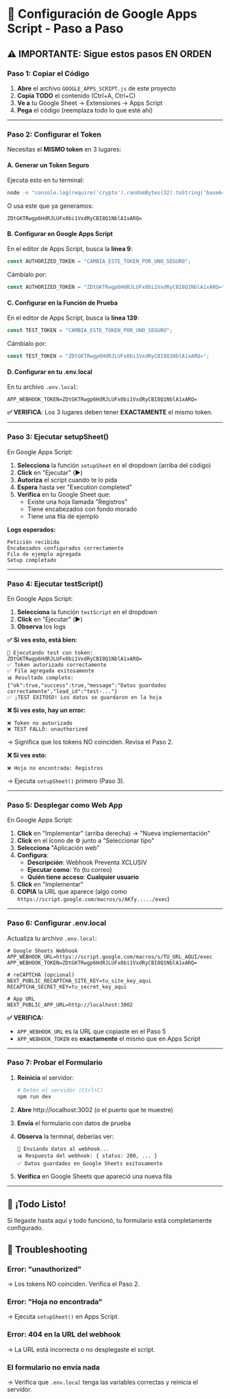 # 🔧 Configuración de Google Apps Script - Paso a Paso

## ⚠️ IMPORTANTE: Sigue estos pasos EN ORDEN

### Paso 1: Copiar el Código

1. **Abre** el archivo `GOOGLE_APPS_SCRIPT.js` de este proyecto
2. **Copia TODO** el contenido (Ctrl+A, Ctrl+C)
3. **Ve a** tu Google Sheet → Extensiones → Apps Script
4. **Pega** el código (reemplaza todo lo que esté ahí)

---

### Paso 2: Configurar el Token

Necesitas el **MISMO token** en 3 lugares:

#### A. Generar un Token Seguro

Ejecuta esto en tu terminal:
```bash
node -e "console.log(require('crypto').randomBytes(32).toString('base64'))"
```

O usa este que ya generamos:
```
ZDtGKTRwgp6HdRJLUFx0bi1VxdRyCBI8Q1NblA1xARQ=
```

#### B. Configurar en Google Apps Script

En el editor de Apps Script, busca la **línea 9**:
```javascript
const AUTHORIZED_TOKEN = "CAMBIA_ESTE_TOKEN_POR_UNO_SEGURO";
```

Cámbialo por:
```javascript
const AUTHORIZED_TOKEN = "ZDtGKTRwgp6HdRJLUFx0bi1VxdRyCBI8Q1NblA1xARQ=";
```

#### C. Configurar en la Función de Prueba

En el editor de Apps Script, busca la **línea 139**:
```javascript
const TEST_TOKEN = "CAMBIA_ESTE_TOKEN_POR_UNO_SEGURO";
```

Cámbialo por:
```javascript
const TEST_TOKEN = "ZDtGKTRwgp6HdRJLUFx0bi1VxdRyCBI8Q1NblA1xARQ=";
```

#### D. Configurar en tu .env.local

En tu archivo `.env.local`:
```env
APP_WEBHOOK_TOKEN=ZDtGKTRwgp6HdRJLUFx0bi1VxdRyCBI8Q1NblA1xARQ=
```

**✅ VERIFICA**: Los 3 lugares deben tener **EXACTAMENTE** el mismo token.

---

### Paso 3: Ejecutar setupSheet()

En Google Apps Script:

1. **Selecciona** la función `setupSheet` en el dropdown (arriba del código)
2. **Click** en "Ejecutar" (▶️)
3. **Autoriza** el script cuando te lo pida
4. **Espera** hasta ver "Execution completed"
5. **Verifica** en tu Google Sheet que:
   - Existe una hoja llamada "Registros"
   - Tiene encabezados con fondo morado
   - Tiene una fila de ejemplo

**Logs esperados:**
```
Petición recibida
Encabezados configurados correctamente
Fila de ejemplo agregada
Setup completado
```

---

### Paso 4: Ejecutar testScript()

En Google Apps Script:

1. **Selecciona** la función `testScript` en el dropdown
2. **Click** en "Ejecutar" (▶️)
3. **Observa** los logs

**✅ Si ves esto, está bien:**
```
🧪 Ejecutando test con token: ZDtGKTRwgp6HdRJLUFx0bi1VxdRyCBI8Q1NblA1xARQ=
✅ Token autorizado correctamente
✅ Fila agregada exitosamente
📊 Resultado completo:
{"ok":true,"success":true,"message":"Datos guardados correctamente","lead_id":"test-..."}
✅ ¡TEST EXITOSO! Los datos se guardaron en la hoja
```

**❌ Si ves esto, hay un error:**
```
❌ Token no autorizado
❌ TEST FALLÓ: unauthorized
```
→ Significa que los tokens NO coinciden. Revisa el Paso 2.

**❌ Si ves esto:**
```
❌ Hoja no encontrada: Registros
```
→ Ejecuta `setupSheet()` primero (Paso 3).

---

### Paso 5: Desplegar como Web App

En Google Apps Script:

1. **Click** en "Implementar" (arriba derecha) → "Nueva implementación"
2. **Click** en el ícono de ⚙️ junto a "Seleccionar tipo"
3. **Selecciona** "Aplicación web"
4. **Configura**:
   - **Descripción**: Webhook Preventa XCLUSIV
   - **Ejecutar como**: Yo (tu correo)
   - **Quién tiene acceso**: **Cualquier usuario**
5. **Click** en "Implementar"
6. **COPIA** la URL que aparece (algo como `https://script.google.com/macros/s/AKfy...../exec`)

---

### Paso 6: Configurar .env.local

Actualiza tu archivo `.env.local`:

```env
# Google Sheets Webhook
APP_WEBHOOK_URL=https://script.google.com/macros/s/TU_URL_AQUI/exec
APP_WEBHOOK_TOKEN=ZDtGKTRwgp6HdRJLUFx0bi1VxdRyCBI8Q1NblA1xARQ=

# reCAPTCHA (opcional)
NEXT_PUBLIC_RECAPTCHA_SITE_KEY=tu_site_key_aqui
RECAPTCHA_SECRET_KEY=tu_secret_key_aqui

# App URL
NEXT_PUBLIC_APP_URL=http://localhost:3002
```

**✅ VERIFICA:**
- `APP_WEBHOOK_URL` es la URL que copiaste en el Paso 5
- `APP_WEBHOOK_TOKEN` es **exactamente** el mismo que en Apps Script

---

### Paso 7: Probar el Formulario

1. **Reinicia** el servidor:
   ```bash
   # Detén el servidor (Ctrl+C)
   npm run dev
   ```

2. **Abre** http://localhost:3002 (o el puerto que te muestre)

3. **Envía** el formulario con datos de prueba

4. **Observa** la terminal, deberías ver:
   ```
   🔄 Enviando datos al webhook...
   📊 Respuesta del webhook: { status: 200, ... }
   ✅ Datos guardados en Google Sheets exitosamente
   ```

5. **Verifica** en Google Sheets que apareció una nueva fila

---

## 🎉 ¡Todo Listo!

Si llegaste hasta aquí y todo funcionó, tu formulario está completamente configurado.

## 🐛 Troubleshooting

### Error: "unauthorized"
→ Los tokens NO coinciden. Verifica el Paso 2.

### Error: "Hoja no encontrada"
→ Ejecuta `setupSheet()` en Apps Script.

### Error: 404 en la URL del webhook
→ La URL está incorrecta o no desplegaste el script.

### El formulario no envía nada
→ Verifica que `.env.local` tenga las variables correctas y reinicia el servidor.

